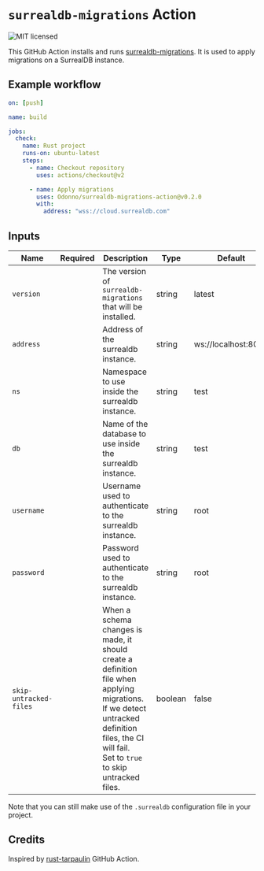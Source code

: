 # `surrealdb-migrations` Action

![MIT licensed](https://img.shields.io/badge/license-MIT-blue.svg)

This GitHub Action installs and runs [surrealdb-migrations](https://github.com/Odonno/surrealdb-migrations).
It is used to apply migrations on a SurrealDB instance.

## Example workflow

```yaml
on: [push]

name: build

jobs:
  check:
    name: Rust project
    runs-on: ubuntu-latest
    steps:
      - name: Checkout repository
        uses: actions/checkout@v2

      - name: Apply migrations
        uses: Odonno/surrealdb-migrations-action@v0.2.0
        with:
          address: "wss://cloud.surrealdb.com"
```

## Inputs

| Name                   | Required | Description                                                                                                                                                                                               | Type    | Default             |
| ---------------------- | :------: | --------------------------------------------------------------------------------------------------------------------------------------------------------------------------------------------------------- | ------- | ------------------- |
| `version`              |          | The version of `surrealdb-migrations` that will be installed.                                                                                                                                             | string  | latest              |
| `address`              |          | Address of the surrealdb instance.                                                                                                                                                                        | string  | ws://localhost:8000 |
| `ns`                   |          | Namespace to use inside the surrealdb instance.                                                                                                                                                           | string  | test                |
| `db`                   |          | Name of the database to use inside the surrealdb instance.                                                                                                                                                | string  | test                |
| `username`             |          | Username used to authenticate to the surrealdb instance.                                                                                                                                                  | string  | root                |
| `password`             |          | Password used to authenticate to the surrealdb instance.                                                                                                                                                  | string  | root                |
| `skip-untracked-files` |          | When a schema changes is made, it should create a definition file when applying migrations.<br /> If we detect untracked definition files, the CI will fail.<br /> Set to `true` to skip untracked files. | boolean | false               |

Note that you can still make use of the `.surrealdb` configuration file in your project.

## Credits

Inspired by [rust-tarpaulin](https://github.com/actions-rs/tarpaulin) GitHub Action.
